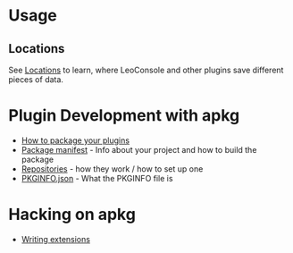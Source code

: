 
# Usage

## Locations

See [Locations](./Locations.html) to learn, where LeoConsole and other plugins
save different pieces of data.

# Plugin Development with apkg

 - [How to package your plugins](./Packaging.html)
 - [Package manifest](./Package_Manifest.html) - Info about your project and how to build the package
 - [Repositories](./Repositories.html) - how they work / how to set up one
 - [PKGINFO.json](./PKGINFO.html) - What the PKGINFO file is

# Hacking on apkg

 - [Writing extensions](./Extensions.html)

